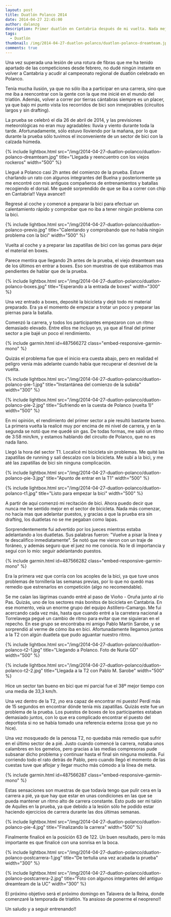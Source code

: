 ```yaml
---
layout: post
title: Duatlón Polanco 2014
date: 2014-04-27 22:45:00
author: dalanzg
description: Primer duatlón en Cantabria después de mi vuelta. Nada mejor que volver a casa y competir con viejos compañeros.
tags:
  - Duatlón
thumbnail: /img/2014-04-27-duatlon-polanco/duatlon-polanco-dreamteam.jpg
comments: true
---
```


Una vez superada una lesión de una rotura de fibras que me ha tenido apartado de las competiciones desde febrero, no dudé ningún instante en volver a Cantabria y acudir al campeonato regional de duatlón celebrado en Polanco.

Tenía mucha ilusión, ya que no sólo iba a participar en una carrera, sino que me iba a reencontrar con la gente con la que me inicié en el mundo del triatlón. Además, volver a correr por tierras cántabras siempre es un placer, ya que bajo mi punto vista los recorridos de bici son inmejorables (circuitos largos y sin drafting).

La prueba se celebró el día 26 de abril de 2014, y las previsiones meteorológicas no eran muy agradables: lluvia y viento durante toda la tarde. Afortunadamente, sólo estuvo lloviendo por la mañana, por lo que durante la prueba sólo tuvimos el inconveniente de un sector de bici con la calzada húmeda.

{% include lightbox.html src="/img/2014-04-27-duatlon-polanco/duatlon-polanco-dreamteam.jpg" title="Llegada y reencuentro con los viejos rockeros" width="500" %}

Llegué a Polanco casi 2h antes del comienzo de la prueba. Estuve charlando un rato con algunos integrantes del Buelna y posteriormente ya me encontré con mis antiguos compañeros de entrenamientos y batallas recogiendo el dorsal. Me quedé sorprendido de que se iba a correr con chip en Cantabria!! Vaya avance!!

Regresé al coche y comencé a preparar la bici para efectuar un calentamiento rápido y comprobar que no iba a tener ningún problema con la bici.

{% include lightbox.html src="/img/2014-04-27-duatlon-polanco/duatlon-polanco-previo.jpg" title="Calentando y comprobando que no había ningún problema con la bici" width="500" %}

Vuelta al coche y a preparar las zapatillas de bici con las gomas para dejar el material en boxes.

Parece mentira que llegando 2h antes de la prueba, el viejo dreamteam sea de los últimos en entrar a boxes. Eso son muestras de que estábamos mas pendientes de hablar que de la prueba.

{% include lightbox.html src="/img/2014-04-27-duatlon-polanco/duatlon-polanco-boxes.jpg" title="Esperando a la entrada de boxes" width="300" %}

Una vez entrado a boxes, deposité la bicicleta y dejé todo mi material preparado. Era ya el momento de empezar a trotar un poco y preparar las piernas para la batalla.

Comenzó la carrera, y todos los participantes empezaron con un ritmo demasiado elevado. Entre ellos me incluyo yo, ya que al final del primer sector a pie bajé un poco el rendimiento.

{% include garmin.html id=487566272 class="embed-responsive-garmin-mono" %}

Quizás el problema fue que el inicio era cuesta abajo, pero en realidad el peligro venía más adelante cuando había que recuperar el desnivel de la vuelta.

{% include lightbox.html src="/img/2014-04-27-duatlon-polanco/duatlon-polanco-pie-1.jpg" title="Instantánea del comienzo de la subida" width="300" %}

{% include lightbox.html src="/img/2014-04-27-duatlon-polanco/duatlon-polanco-pie-2.jpg" title="Sufriendo en la cuesta de Polanco (vuelta 1)" width="500" %}

En mi opinión, el rendimiento del primer sector a pie resultó bastante bueno. La primera vuelta la realicé muy por encima de mi nivel de carrera, y en la segunda se notó que me quedé sin gas. De todas formas, me salió un ritmo de 3:58 min/km, y estamos hablando del circuito de Polanco, que no es nada llano.

Llegó la hora del sector T1. Localicé mi bicicleta sin problemas. Me quité las zapatillas de running y salí descalzo con la bicicleta. Me subí a la bici, y me até las zapatillas de bici sin ninguna complicación.

{% include lightbox.html src="/img/2014-04-27-duatlon-polanco/duatlon-polanco-pie-3.jpg" title="Apunto de entrar en la T1" width="500" %}

{% include lightbox.html src="/img/2014-04-27-duatlon-polanco/duatlon-polanco-t1.jpg" title="Listo para empezar la bici" width="500" %}

A partir de aquí comenzó mi recitación de bici. Ahora puedo decir que nunca me he sentido mejor en el sector de bicicleta. Nada más comenzar, no hacía mas que adelantar puestos, y gracias a que la prueba era sin drafting, los duatletas no se me pegaban como lapas.

Sorprendentemente fui advertido por los jueces mientras estaba adelantando a los duatletas. Sus palabras fueron: "Vuelve a pisar la linea y te descalifico inmediatamente". Se notó que me vieron con un traje de foráneo, y además seguro que el juez no me conocía. No le di importancia y seguí con lo mío: seguir adelantando puestos.

{% include garmin.html id=487566282 class="embed-responsive-garmin-mono" %}

Era la primera vez que corría con los acoples de la bici, ya que tuve unos problemas de tornillería las semanas previas, por lo que no quedó mas remedio que estrenarlos en competición (algo no recomendable).

Se me caían las lágrimas cuando entré al paso de Vioño - Oruña junto al río Pas. Quizás, uno de los sectores más bonitos de bicicleta en Cantabria. En ese momento, veía un enorme grupo del equipo Astillero-Camargo. Me fui acercando cada vez más, hasta que cuando entré a la carretera nacional a Torrelavega pegué un cambio de ritmo para evitar que me siguieran en el repecho. En ese grupo se encontraba mi amigo Pablo Martín Sarobe, y se sorprendió al verme de cómo iba en bici. Afortunadamente llegamos juntos a la T2 con algún duatleta que pudo aguantar nuestro ritmo.

{% include lightbox.html src="/img/2014-04-27-duatlon-polanco/duatlon-polanco-t2-1.jpg" title="Llegando a Polanco. Foto de Nuria GD" width="500" %}

{% include lightbox.html src="/img/2014-04-27-duatlon-polanco/duatlon-polanco-t2-2.jpg" title="Llegada a la T2 con Pablo M. Sarobe" width="500" %}

Hice un sector tan bueno en bici que mi parcial fue el 38º mejor tiempo con una media de 33,3 km/h.

Una vez dentro de la T2, ¡no era capaz de encontrar mi puesto! Perdí más de 15 segundos en encontrar dónde tenía mis zapatillas. Quizás este fue un problema de la prueba. Los puestos de boxes de los participantes estaban demasiado juntos, con lo que era complicado encontrar el puesto del deportista si no se había tomado una referencia externa (cosa que yo no hice).

Una vez mosqueado de la penosa T2, no quedaba más remedio que sufrir en el último sector de a pié. Justo cuando comencé la carrera, notaba unos calambres en los gemelos, pero gracias a las medias compresoras pude subsanar dicho problema y continuar hasta el final sin ninguna molestia. Fui corriendo todo el rato detrás de Pablo, pero cuando llegó el momento de las cuestas tuve que aflojar y llegar mucho más cómodo a la línea de meta.

{% include garmin.html id=487566287 class="embed-responsive-garmin-mono" %}

Estas sensaciones son muestras de que todavía tengo que pulir cera en la carrera a pié, ya que hay que estar en unas condiciones en las que se pueda mantener un ritmo alto de carrera constante. Esto pudo ser mi talón de Aquiles en la prueba, ya que debido a la lesión sólo he podido estar haciendo ejercicios de carrera durante las dos últimas semanas.

{% include lightbox.html src="/img/2014-04-27-duatlon-polanco/duatlon-polanco-pie-4.jpg" title="Finalizando la carrera" width="500" %}

Finalmente finalicé en la posición 63 de 122. Un buen resultado, pero lo más importante es que finalicé con una sonrisa en la boca.

{% include lightbox.html src="/img/2014-04-27-duatlon-polanco/duatlon-polanco-postcarrera-1.jpg" title="De tertulia una vez acabada la prueba" width="300" %}

{% include lightbox.html src="/img/2014-04-27-duatlon-polanco/duatlon-polanco-postcarrera-2.jpg" title="Foto con algunos integrantes del antiguo dreamteam de la UC" width="300" %}

El próximo objetivo será el próximo domingo en Talavera de la Reina, donde comenzaré la temporada de triatlón. Ya ansioso de ponerme el neopreno!!

Un saludo y a seguir entrenando!!
